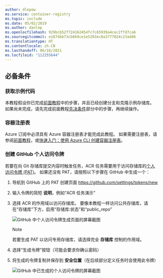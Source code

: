 ```yaml
---
author: dlepow
ms.service: container-registry
ms.topic: include
ms.date: 05/02/2019
ms.author: danlep
ms.openlocfilehash: 929bcb52f724162454fc7c65939a4cec2ffd7ca6
ms.sourcegitcommit: e1874bb73cb669ce1e5203ec0a3777024c23a486
ms.translationtype: HT
ms.contentlocale: zh-CN
ms.lasthandoff: 06/16/2021
ms.locfileid: "112255644"
---
```

## <a name="prerequisites"></a>必备条件

### <a name="get-sample-code"></a>获取示例代码

本教程假设你已完成[前面教程](../articles/container-registry/container-registry-tutorial-quick-task.md)中的步骤，并且已经创建分支和克隆示例存储库。 如果尚未完成，请先完成前面教程[先决条件](../articles/container-registry/container-registry-tutorial-quick-task.md#prerequisites)部分中的步骤，再继续操作。

### <a name="container-registry"></a>容器注册表

Azure 订阅中必须具有 Azure 容器注册表才能完成此教程。 如果需要注册表，请参阅[前面教程](../articles/container-registry/container-registry-tutorial-quick-task.md)，或[快速入门：使用 Azure CLI 创建容器注册表](../articles/container-registry/container-registry-get-started-azure-cli.md)。

### <a name="create-a-github-personal-access-token"></a>创建 GitHub 个人访问令牌

若要在向 Git 存储库提交内容时触发任务，ACR 任务需要用于访问存储库的[个人访问令牌 (PAT)](../articles/container-registry/container-registry-tasks-overview.md#personal-access-token)。 如果还没有 PAT，请按照以下步骤在 GitHub 中生成一个：

1. 导航到 GitHub 上的 PAT 创建页面 https://github.com/settings/tokens/new
1. 输入令牌的简短 **说明**，例如“ACR 任务演示”
1. 选择 ACR 的作用域以访问存储库。 要像本教程一样访问公共存储库，请在“存储库”下方，启用“存储库:状态”和“public_repo”

   ![GitHub 中个人访问令牌生成页面的屏幕截图][build-task-01-new-token]

   > [!NOTE]
   > 若要生成 PAT 以访问专用存储库，请选择完全 **存储库** 控制的作用域。

1. 选择“生成令牌”按钮（可能会要求你确认密码）
1. 将生成的令牌复制并保存到 **安全位置**（在后续部分定义任务时会使用此令牌）

   ![GitHub 中已生成的个人访问令牌的屏幕截图][build-task-02-generated-token]

<!-- Images -->
[build-task-01-new-token]: ./media/container-registry-task-tutorial-prereq/build-task-01-new-token.png
[build-task-02-generated-token]: ./media/container-registry-task-tutorial-prereq/build-task-02-generated-token.png
